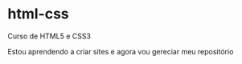 # html-css
Curso de HTML5 e CSS3

Estou aprendendo a criar sites e agora vou gereciar meu repositório
